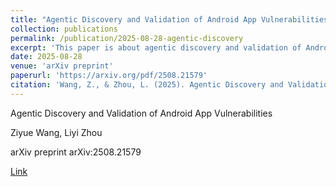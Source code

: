 ```yaml
---
title: "Agentic Discovery and Validation of Android App Vulnerabilities"
collection: publications
permalink: /publication/2025-08-28-agentic-discovery
excerpt: 'This paper is about agentic discovery and validation of Android app vulnerabilities.'
date: 2025-08-28
venue: 'arXiv preprint'
paperurl: 'https://arxiv.org/pdf/2508.21579'
citation: 'Wang, Z., & Zhou, L. (2025). Agentic Discovery and Validation of Android App Vulnerabilities. arXiv preprint arXiv:2508.21579.'
---
```


Agentic Discovery and Validation of Android App Vulnerabilities

Ziyue Wang, Liyi Zhou

arXiv preprint arXiv:2508.21579

[Link](https://arxiv.org/pdf/2508.21579)